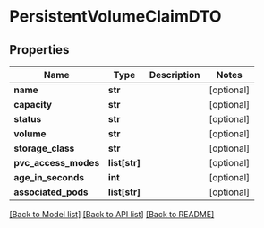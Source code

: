# PersistentVolumeClaimDTO

## Properties
Name | Type | Description | Notes
------------ | ------------- | ------------- | -------------
**name** | **str** |  | [optional] 
**capacity** | **str** |  | [optional] 
**status** | **str** |  | [optional] 
**volume** | **str** |  | [optional] 
**storage_class** | **str** |  | [optional] 
**pvc_access_modes** | **list[str]** |  | [optional] 
**age_in_seconds** | **int** |  | [optional] 
**associated_pods** | **list[str]** |  | [optional] 

[[Back to Model list]](../README.md#documentation-for-models) [[Back to API list]](../README.md#documentation-for-api-endpoints) [[Back to README]](../README.md)

